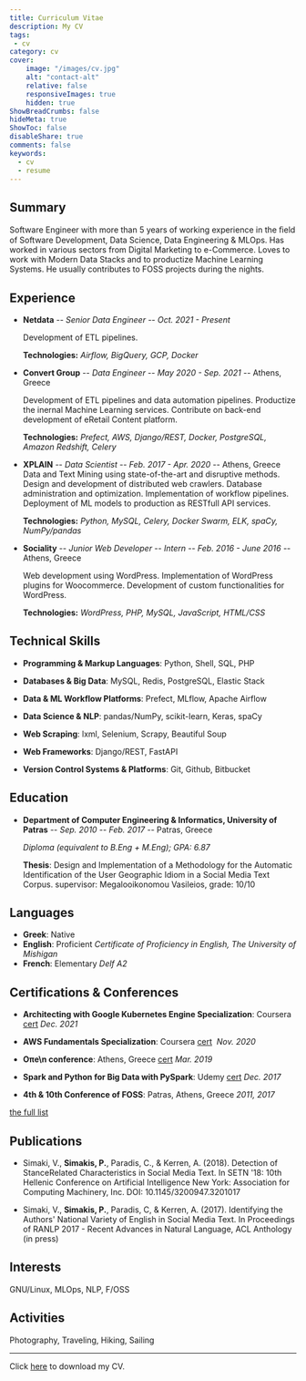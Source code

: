 ```yaml
---
title: Curriculum Vitae
description: My CV
tags:
 - cv
category: cv
cover:
    image: "/images/cv.jpg"
    alt: "contact-alt"
    relative: false
    responsiveImages: true
    hidden: true
ShowBreadCrumbs: false
hideMeta: true
ShowToc: false
disableShare: true
comments: false
keywords:
  - cv
  - resume
---
```

## Summary

Software Engineer with more than 5 years of working experience in the
ﬁeld of Software Development, Data Science, Data Engineering & MLOps.
Has worked in various sectors from Digital Marketing to e-Commerce.
Loves to work with Modern Data Stacks and to productize Machine Learning
Systems. He usually contributes to FOSS projects during the nights.

## Experience

- **Netdata** -- *Senior Data Engineer* -- *Oct. 2021 - Present*

  Development of ETL pipelines.
  
  **Technologies:** *Airflow, BigQuery, GCP, Docker*

- **Convert Group** -- *Data Engineer* -- *May 2020 - Sep. 2021* -- Athens, Greece
  
  Development of ETL pipelines and data automation pipelines. 
  Productize the inernal Machine Learning services. Contribute on
  back-end development of eRetail Content platform.
  
  **Technologies:** *Prefect, AWS, Django/REST, Docker, PostgreSQL, Amazon Redshift, Celery*

- **XPLAIN** -- *Data Scientist* -- *Feb. 2017 - Apr. 2020* -- Athens, Greece
  Data and Text Mining using state-of-the-art and disruptive methods.
  Design and development of distributed web crawlers. Database
  administration and optimization. Implementation of workflow
  pipelines. Deployment of ML models to production as RESTfull API
  services.
  
  **Technologies:** *Python, MySQL, Celery, Docker Swarm, ELK, spaCy, NumPy/pandas*

- **Sociality** -- *Junior Web Developer -- Intern* -- *Feb. 2016 - June 2016* --                          Athens, Greece
  
  Web development using WordPress. Implementation of WordPress plugins
  for Woocommerce. Development of custom functionalities for
  WordPress.
  
  **Technologies:** *WordPress, PHP, MySQL, JavaScript, HTML/CSS*

## Technical Skills

-    **Programming & Markup Languages**: Python, Shell, SQL, PHP

-    **Databases & Big Data**: MySQL, Redis, PostgreSQL, Elastic Stack

-    **Data & ML Workflow Platforms**: Prefect, MLflow, Apache Airflow

-    **Data Science & NLP**: pandas/NumPy, scikit-learn, Keras, spaCy

-    **Web Scraping**: lxml, Selenium, Scrapy, Beautiful Soup

-    **Web Frameworks**: Django/REST, FastAPI

-    **Version Control Systems & Platforms**: Git, Github, Bitbucket

## Education

- **Department of Computer Engineering & Informatics, University of Patras** -- *Sep. 2010 -- Feb. 2017* -- Patras, Greece

  *Diploma (equivalent to B.Eng + M.Eng); GPA: 6.87*
  
  **Thesis**: Design and Implementation of a Methodology for the
  Automatic Identification of the User Geographic Idiom in a Social
  Media Text Corpus. supervisor: Megalooikonomou Vasileios, grade: 10/10

## Languages

- **Greek**: Native   
- **English**: Proficient     *Certificate of Proficiency in English, The University of Mishigan*
- **French**: Elementary     *Delf A2*
## Certifications & Conferences

- **Architecting with Google Kubernetes Engine Specialization**: Coursera [cert](https://www.coursera.org/account/accomplishments/specialization/certificate/3V2GAVMT6H99)     *Dec. 2021*
- **AWS Fundamentals Specialization**: Coursera [cert](https://www.coursera.org/account/accomplishments/specialization/certificate/MDVJ7N8CRQKL)     &nbsp;*Nov. 2020*

- **Oπe\\n conference**: Athens, Greece [cert](https://simakis.me/certifications/open-conf-2019.pdf)     *Mar. 2019*
- **Spark and Python for Big Data with PySpark**: Udemy [cert](https://www.udemy.com/certificate/UC-WDTQLPM6/)     *Dec. 2017*
- **4th & 10th Conference of FOSS**: Patras, Athens, Greece     *2011, 2017*

[the full list](https://simakis.me/certifications)

## Publications

-    Simaki, V., **Simakis, P.**, Paradis, C., & Kerren, A. (2018).
    Detection of StanceRelated Characteristics in Social Media Text. In
    SETN '18: 10th Hellenic Conference on Artificial Intelligence New
    York: Association for Computing Machinery, Inc. DOI:
    10.1145/3200947.3201017

-    Simaki, V., **Simakis, P.**, Paradis, C, & Kerren, A. (2017).
    Identifying the Authors' National Variety of English in Social Media
    Text. In Proceedings of RANLP 2017 - Recent Advances in Natural
    Language, ACL Anthology (in press)

## Interests

GNU/Linux, MLOps, NLP, F/OSS

## Activities

Photography, Traveling, Hiking, Sailing

---

Click <a href='/cv.pdf'>here</a> to download my CV. 